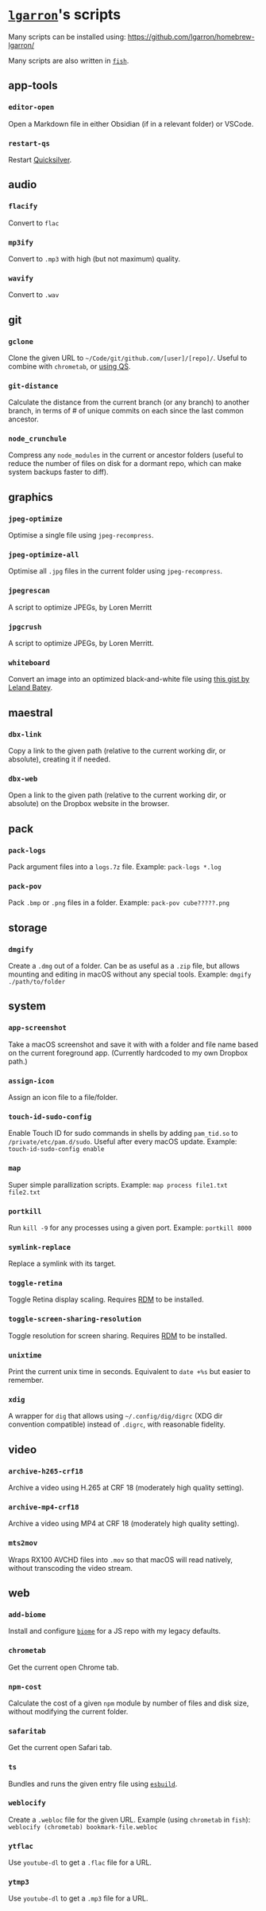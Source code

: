 # [`lgarron`](https://github.com/lgarron)'s scripts

Many scripts can be installed using: <https://github.com/lgarron/homebrew-lgarron/>

Many scripts are also written in [`fish`](https://fishshell.com/).

## app-tools
### `editor-open`
Open a Markdown file in either Obsidian (if in a relevant folder) or VSCode.
### `restart-qs`
Restart [Quicksilver](https://qsapp.com/).
## audio
### `flacify`
Convert to `flac`
### `mp3ify`
Convert to `.mp3` with high (but not maximum) quality.
### `wavify`
Convert to `.wav`
## git
### `gclone`
Clone the given URL to `~/Code/git/github.com/[user]/[repo]/`. Useful to combine with `chrometab`, or [using QS](https://github.com/lgarron/dotfiles/blob/f5b435e3701988b070920ef1f31ef6afb2384ca8/Quicksilver%20Triggers/Google/Clone%20GitHub%20Repo%20from%20Chrome.applescript).
### `git-distance`
Calculate the distance from the current branch (or any branch) to another branch, in terms of # of unique commits on each since the last common ancestor.
### `node_crunchule`
Compress any `node_modules` in the current or ancestor folders (useful to reduce the number of files on disk for a dormant repo, which can make system backups faster to diff).
## graphics
### `jpeg-optimize`
Optimise a single file using `jpeg-recompress`.
### `jpeg-optimize-all`
Optimise all `.jpg` files in the current folder using `jpeg-recompress`.
### `jpegrescan`
A script to optimize JPEGs, by Loren Merritt
### `jpgcrush`
A script to optimize JPEGs, by Loren Merritt.
### `whiteboard`
Convert an image into an optimized black-and-white file using [this gist by Leland Batey](https://gist.github.com/lelandbatey/8677901).
## maestral
### `dbx-link`
Copy a link to the given path (relative to the current working dir, or absolute), creating it if needed.
### `dbx-web`
Open a link to the given path (relative to the current working dir, or absolute) on the Dropbox website in the browser.
## pack
### `pack-logs`
Pack argument files into a `logs.7z` file. Example: `pack-logs *.log`
### `pack-pov`
Pack `.bmp` or `.png` files in a folder. Example: `pack-pov cube?????.png`
## storage
### `dmgify`
Create a `.dmg` out of a folder. Can be as useful as a `.zip` file, but allows mounting and editing in macOS without any special tools. Example: `dmgify ./path/to/folder`
## system
### `app-screenshot`
Take a macOS screenshot and save it with with a folder and file name based on the current foreground app. (Currently hardcoded to my own Dropbox path.)
### `assign-icon`
Assign an icon file to a file/folder.
### `touch-id-sudo-config`
Enable Touch ID for sudo commands in shells by adding `pam_tid.so` to `/private/etc/pam.d/sudo`. Useful after every macOS update. Example: `touch-id-sudo-config enable`
### `map`
Super simple parallization scripts. Example: `map process file1.txt file2.txt`
### `portkill`
Run `kill -9` for any processes using a given port. Example: `portkill 8000`
### `symlink-replace`
Replace a symlink with its target.
### `toggle-retina`
Toggle Retina display scaling. Requires [RDM](https://github.com/avibrazil/RDM) to be installed.
### `toggle-screen-sharing-resolution`
Toggle resolution for screen sharing. Requires [RDM](https://github.com/avibrazil/RDM) to be installed.
### `unixtime`
Print the current unix time in seconds. Equivalent to `date +%s` but easier to remember.
### `xdig`
A wrapper for `dig` that allows using `~/.config/dig/digrc` (XDG dir convention compatible) instead of `.digrc`, with reasonable fidelity.
## video
### `archive-h265-crf18`
Archive a video using H.265 at CRF 18 (moderately high quality setting).
### `archive-mp4-crf18`
Archive a video using MP4 at CRF 18 (moderately high quality setting).
### `mts2mov`
Wraps RX100 AVCHD files into `.mov` so that macOS will read natively, without transcoding the video stream.
## web
### `add-biome`
Install and configure [`biome`](https://biomejs.dev/) for a JS repo with my legacy defaults.
### `chrometab`
Get the current open Chrome tab.
### `npm-cost`
Calculate the cost of a given `npm` module by number of files and disk size, without modifying the current folder.
### `safaritab`
Get the current open Safari tab.
### `ts`
Bundles and runs the given entry file using [`esbuild`](https://esbuild.github.io/).
### `weblocify`
Create a `.webloc` file for the given URL. Example (using `chrometab` in `fish`): `weblocify (chrometab) bookmark-file.webloc`
### `ytflac`
Use `youtube-dl` to get a `.flac` file for a URL.
### `ytmp3`
Use `youtube-dl` to get a `.mp3` file for a URL.
